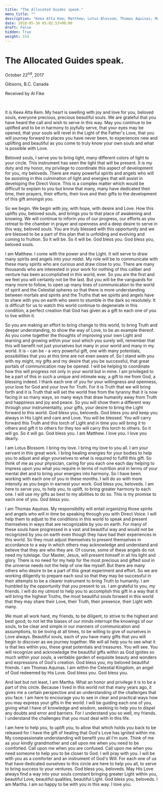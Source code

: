 ```yaml
---
title: "The Allocated Guides speak."
menu_title: ""
description: "Keea Atta Kem; Matthew; Lotus Blossom; Thomas Aquinas; Martha speak on their duties"
date: 2018-05-30 05:02:53+00:00
draft: False
hidden: True
weight: 314
---
```

# The Allocated Guides speak.

October 22<sup>nd</sup>, 2017

Gibsons, B.C. Canada

Received by Al Fike

 

It is Keea Atta Kem. My heart is swelling with joy and love for you, beloved souls, everyone precious, precious beautiful souls. We are grateful that you have heard the call and wish to serve in this way. May you continue to be uplifted and to be in harmony to joyfully serve, that your eyes may be opened, that your souls will revel in the Light of the Father's Love, that you will journey forward to places you have never been, to experiences new and uplifting and beautiful as you come to truly know your own souls and what is possible with Love.

Beloved souls, I serve you to bring light, many different colors of light to your circle. This instrument has seen the light that will be present. It is my duty and my honor, my privilege to coordinate this aspect of development for you, my beloveds. There are many powerful spirits and angels who will be assisting in this culmination of light and energies that will assist in developing the Direct Voice. This is a complex matter which would be difficult to explain to you but know that many, many have dedicated their time, their prayers, their efforts, their love and their gifts to the development of this gift amongst you. 

So we begin. We begin with joy, with hope, with desire and Love. How this uplifts you, beloved souls, and brings you to that place of awakening and knowing. We will continue to inform you of our progress, our efforts as you retreat to the chamber in prayer and openness and a deep desire to serve in this way, beloved souls. You are truly blessed with this opportunity and we are blessed to be a part of this plan that is unfolding and evolving and coming to fruition. So it will be. So it will be. God bless you. God bless you, beloved souls. 

I am Matthew. I come with the power and the Light. It will serve to draw many spirits and angels into your midst. My role will be to communicate with these many spirits who are curious and draw close to you. There are many thousands who are interested in your work for nothing of this caliber and venture has been accomplished in this world, ever. So you are the first and we feel you will certainly not be the last. But you will be the vanguards for many more to follow, to open up many lines of communication to the world of spirit and the Celestial spheres so that there is more understanding between mortals and spirits and the Truths that we spirits and angels have to share with you on earth who seem to stumble in the dark so resolutely. It is difficult for us to watch this world continue to degenerate in this condition, a perfect creation that God has given as a gift to each one of you to live within it. 

So you are making an effort to bring change to this world, to bring Truth and deeper understanding, to show the way of Love, to be an example thereof. As you come together the thoughts of improving your own Light and learning and growing within your soul which you surely will, remember that this will benefit not just yourselves but many in your world and many in my world. It is - can be - a very powerful gift, one with many potentials, possibilities that you at this time are not even aware of. So I stand with you with my might, my gifts and my desire that you be successful, that great portals of communication may be opened. I will be helping to coordinate how this will progress not only in your world but in mine. I am privileged to be a part of this in such a unique and intimate way, a gift to me from God, a blessing indeed. I thank each one of you for your willingness and openness, your love for God and your love for Truth. For it is Truth that we will bring forth and it is Truth that will set the world free from the tyranny that it is now facing in so many ways, so many ways that draw humanity away from Truth and happiness and joy and peace. So you will show them a different way through your instrumentality, your gifts, your desire to bring the Light forward to this world. God bless you, beloveds. God bless you and keep you always in His Light and care and Love. You will be blessed. You will carry forward this Truth and this torch of Light and in time you will bring it to others and gift it to others for they too will carry this torch to others. So it will go. So it will go. God bless you. I am Matthew. I love you. I love you dearly.

I am Lotus Blossom. I bring my love. I bring my love to you all. I am your servant in this great work. I bring healing energies for your bodies to help you to adjust and align yourselves to what is required to fulfill this gift. So think of me as your physician, caring for you each one each day helping to impress upon you what you require in terms of nutrition and in terms of your mental diet and to bring your energies into harmony. So I have been working with each one of you in these months. I will do so with more intensity as you begin in earnest your work. God bless you, beloveds. I am here to serve you, to help you, to uplift, to bring greater harmony to each one. I will use my gifts as best to my abilities to do so. This is my promise to each one of you. God bless you.

I am Thomas Aquinas. My responsibility will entail organizing those spirits and angels who will in time be speaking through you with Direct Voice. I will help them to adjust to the conditions in this world to speak and present themselves in ways that are recognizable by you on earth. For many of these souls have progressed in a vast and beautiful way and would not be recognized by you on earth even though they have had their experiences in this world. So they must adjust themselves to present themselves in accordance to a way in which others may acknowledge and understand and believe that they are who they are. Of course, some of these angels do not need my tutelage. Our Master, Jesus, will present himself in all his light and glory. There is no need for my help for the most precious and gifted soul in the universe needs not the help of one like myself. But there are many others who desire to be a part of this great experiment and effort. So we are working diligently to prepare each soul so that they may be successful in their attempts to be a clearer instrument to bring Truth to humanity. I am humbled by the opportunity that you present to us. I am grateful to you, my friends. I will do my utmost to help you to accomplish this gift in a way that it will bring the highest Truths, the most beautiful souls forward in this world that they may share their Love, their Truth, their presence, their Light with many.

We must all work hard, my friends, to be diligent, to strive to the highest and best good, to not let the biases of our minds interrupt the knowings of our souls, to be clear and simple in our manners of communication and assumptions, to be loving at all times, to be willing to give of ourselves in Love always. Beautiful souls, each of you have many gifts that you will begin to discover as we journey together. We will all help you to see what it is that lies within you, these great potentials and treasures. You will see. You will recognize and acknowledge the beautiful gifts within as God ignites so much within your souls, a veritable garden of exquisite beauty and wonders and expressions of God's creation. God bless you, my beloved beautiful friends. I am Thomas Aquinas. I am within the Celestial Kingdom, an angel of God redeemed by His Love. God bless you. God bless you.

And last but not least, I am Martha. What an honor and privilege it is to be a part of this circle. Because I lived in this world not that many years ago, it gives me a certain perspective and an understanding of the challenges that you face. I am here to encourage you to see in clear and practical ways how you may express your gifts in the world. I will be guiding each one of you, giving what I have of knowledge and wisdom, seeking to help you to dispel any doubts and error and barriers. For I understand you so well, my friends. I understand the challenges that you must deal with in this life. 

I am here to help you, to uplift you, to allow that which holds you back to be released for I have the gift of healing that God's Love has ignited within me. My compassionate understanding will benefit you all I'm sure. Think of me as your kindly grandmother and call upon me when you need to be comforted. Call upon me when you are confused. Call upon me when you need someone to help you to be closer to God. I will pray with you. I will be with you as a comforter and an instrument of God's Will. For each one of us that have dedicated ourselves to this circle are here to help you all, to serve to bring success to your ventures. God bless you, beloveds. May His Love always find a way into your souls constant bringing greater Light within you, beautiful Love, beautiful qualities, beautiful Light. God bless you, beloveds. I am Martha. I am so happy to be with you in this way. I love you. 